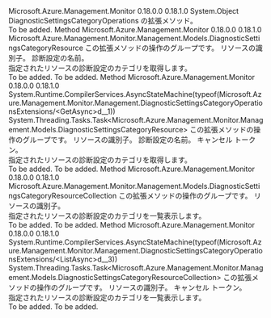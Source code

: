 <Type Name="DiagnosticSettingsCategoryOperationsExtensions" FullName="Microsoft.Azure.Management.Monitor.Management.DiagnosticSettingsCategoryOperationsExtensions">
  <TypeSignature Language="C#" Value="public static class DiagnosticSettingsCategoryOperationsExtensions" />
  <TypeSignature Language="ILAsm" Value=".class public auto ansi abstract sealed beforefieldinit DiagnosticSettingsCategoryOperationsExtensions extends System.Object" />
  <TypeSignature Language="DocId" Value="T:Microsoft.Azure.Management.Monitor.Management.DiagnosticSettingsCategoryOperationsExtensions" />
  <TypeSignature Language="VB.NET" Value="Public Module DiagnosticSettingsCategoryOperationsExtensions" />
  <TypeSignature Language="F#" Value="type DiagnosticSettingsCategoryOperationsExtensions = class" />
  <AssemblyInfo>
    <AssemblyName>Microsoft.Azure.Management.Monitor</AssemblyName>
    <AssemblyVersion>0.18.0.0</AssemblyVersion>
    <AssemblyVersion>0.18.1.0</AssemblyVersion>
  </AssemblyInfo>
  <Base>
    <BaseTypeName>System.Object</BaseTypeName>
  </Base>
  <Interfaces />
  <Docs>
    <summary>
            DiagnosticSettingsCategoryOperations の拡張メソッド。
            </summary>
    <remarks>To be added.</remarks>
  </Docs>
  <Members>
    <Member MemberName="Get">
      <MemberSignature Language="C#" Value="public static Microsoft.Azure.Management.Monitor.Management.Models.DiagnosticSettingsCategoryResource Get (this Microsoft.Azure.Management.Monitor.Management.IDiagnosticSettingsCategoryOperations operations, string resourceUri, string name);" />
      <MemberSignature Language="ILAsm" Value=".method public static hidebysig class Microsoft.Azure.Management.Monitor.Management.Models.DiagnosticSettingsCategoryResource Get(class Microsoft.Azure.Management.Monitor.Management.IDiagnosticSettingsCategoryOperations operations, string resourceUri, string name) cil managed" />
      <MemberSignature Language="DocId" Value="M:Microsoft.Azure.Management.Monitor.Management.DiagnosticSettingsCategoryOperationsExtensions.Get(Microsoft.Azure.Management.Monitor.Management.IDiagnosticSettingsCategoryOperations,System.String,System.String)" />
      <MemberSignature Language="VB.NET" Value="&lt;Extension()&gt;&#xA;Public Function Get (operations As IDiagnosticSettingsCategoryOperations, resourceUri As String, name As String) As DiagnosticSettingsCategoryResource" />
      <MemberSignature Language="F#" Value="static member Get : Microsoft.Azure.Management.Monitor.Management.IDiagnosticSettingsCategoryOperations * string * string -&gt; Microsoft.Azure.Management.Monitor.Management.Models.DiagnosticSettingsCategoryResource" Usage="Microsoft.Azure.Management.Monitor.Management.DiagnosticSettingsCategoryOperationsExtensions.Get (operations, resourceUri, name)" />
      <MemberType>Method</MemberType>
      <AssemblyInfo>
        <AssemblyName>Microsoft.Azure.Management.Monitor</AssemblyName>
        <AssemblyVersion>0.18.0.0</AssemblyVersion>
        <AssemblyVersion>0.18.1.0</AssemblyVersion>
      </AssemblyInfo>
      <ReturnValue>
        <ReturnType>Microsoft.Azure.Management.Monitor.Management.Models.DiagnosticSettingsCategoryResource</ReturnType>
      </ReturnValue>
      <Parameters>
        <Parameter Name="operations" Type="Microsoft.Azure.Management.Monitor.Management.IDiagnosticSettingsCategoryOperations" RefType="this" />
        <Parameter Name="resourceUri" Type="System.String" />
        <Parameter Name="name" Type="System.String" />
      </Parameters>
      <Docs>
        <param name="operations">
            この拡張メソッドの操作のグループです。
            </param>
        <param name="resourceUri">
            リソースの識別子。
            </param>
        <param name="name">
            診断設定の名前。
            </param>
        <summary>
            指定されたリソースの診断設定のカテゴリを取得します。
            </summary>
        <returns>To be added.</returns>
        <remarks>To be added.</remarks>
      </Docs>
    </Member>
    <Member MemberName="GetAsync">
      <MemberSignature Language="C#" Value="public static System.Threading.Tasks.Task&lt;Microsoft.Azure.Management.Monitor.Management.Models.DiagnosticSettingsCategoryResource&gt; GetAsync (this Microsoft.Azure.Management.Monitor.Management.IDiagnosticSettingsCategoryOperations operations, string resourceUri, string name, System.Threading.CancellationToken cancellationToken = null);" />
      <MemberSignature Language="ILAsm" Value=".method public static hidebysig class System.Threading.Tasks.Task`1&lt;class Microsoft.Azure.Management.Monitor.Management.Models.DiagnosticSettingsCategoryResource&gt; GetAsync(class Microsoft.Azure.Management.Monitor.Management.IDiagnosticSettingsCategoryOperations operations, string resourceUri, string name, valuetype System.Threading.CancellationToken cancellationToken) cil managed" />
      <MemberSignature Language="DocId" Value="M:Microsoft.Azure.Management.Monitor.Management.DiagnosticSettingsCategoryOperationsExtensions.GetAsync(Microsoft.Azure.Management.Monitor.Management.IDiagnosticSettingsCategoryOperations,System.String,System.String,System.Threading.CancellationToken)" />
      <MemberSignature Language="F#" Value="static member GetAsync : Microsoft.Azure.Management.Monitor.Management.IDiagnosticSettingsCategoryOperations * string * string * System.Threading.CancellationToken -&gt; System.Threading.Tasks.Task&lt;Microsoft.Azure.Management.Monitor.Management.Models.DiagnosticSettingsCategoryResource&gt;" Usage="Microsoft.Azure.Management.Monitor.Management.DiagnosticSettingsCategoryOperationsExtensions.GetAsync (operations, resourceUri, name, cancellationToken)" />
      <MemberType>Method</MemberType>
      <AssemblyInfo>
        <AssemblyName>Microsoft.Azure.Management.Monitor</AssemblyName>
        <AssemblyVersion>0.18.0.0</AssemblyVersion>
        <AssemblyVersion>0.18.1.0</AssemblyVersion>
      </AssemblyInfo>
      <Attributes>
        <Attribute>
          <AttributeName>System.Runtime.CompilerServices.AsyncStateMachine(typeof(Microsoft.Azure.Management.Monitor.Management.DiagnosticSettingsCategoryOperationsExtensions/&lt;GetAsync&gt;d__1))</AttributeName>
        </Attribute>
      </Attributes>
      <ReturnValue>
        <ReturnType>System.Threading.Tasks.Task&lt;Microsoft.Azure.Management.Monitor.Management.Models.DiagnosticSettingsCategoryResource&gt;</ReturnType>
      </ReturnValue>
      <Parameters>
        <Parameter Name="operations" Type="Microsoft.Azure.Management.Monitor.Management.IDiagnosticSettingsCategoryOperations" RefType="this" />
        <Parameter Name="resourceUri" Type="System.String" />
        <Parameter Name="name" Type="System.String" />
        <Parameter Name="cancellationToken" Type="System.Threading.CancellationToken" />
      </Parameters>
      <Docs>
        <param name="operations">
            この拡張メソッドの操作のグループです。
            </param>
        <param name="resourceUri">
            リソースの識別子。
            </param>
        <param name="name">
            診断設定の名前。
            </param>
        <param name="cancellationToken">
            キャンセル トークン。
            </param>
        <summary>
            指定されたリソースの診断設定のカテゴリを取得します。
            </summary>
        <returns>To be added.</returns>
        <remarks>To be added.</remarks>
      </Docs>
    </Member>
    <Member MemberName="List">
      <MemberSignature Language="C#" Value="public static Microsoft.Azure.Management.Monitor.Management.Models.DiagnosticSettingsCategoryResourceCollection List (this Microsoft.Azure.Management.Monitor.Management.IDiagnosticSettingsCategoryOperations operations, string resourceUri);" />
      <MemberSignature Language="ILAsm" Value=".method public static hidebysig class Microsoft.Azure.Management.Monitor.Management.Models.DiagnosticSettingsCategoryResourceCollection List(class Microsoft.Azure.Management.Monitor.Management.IDiagnosticSettingsCategoryOperations operations, string resourceUri) cil managed" />
      <MemberSignature Language="DocId" Value="M:Microsoft.Azure.Management.Monitor.Management.DiagnosticSettingsCategoryOperationsExtensions.List(Microsoft.Azure.Management.Monitor.Management.IDiagnosticSettingsCategoryOperations,System.String)" />
      <MemberSignature Language="VB.NET" Value="&lt;Extension()&gt;&#xA;Public Function List (operations As IDiagnosticSettingsCategoryOperations, resourceUri As String) As DiagnosticSettingsCategoryResourceCollection" />
      <MemberSignature Language="F#" Value="static member List : Microsoft.Azure.Management.Monitor.Management.IDiagnosticSettingsCategoryOperations * string -&gt; Microsoft.Azure.Management.Monitor.Management.Models.DiagnosticSettingsCategoryResourceCollection" Usage="Microsoft.Azure.Management.Monitor.Management.DiagnosticSettingsCategoryOperationsExtensions.List (operations, resourceUri)" />
      <MemberType>Method</MemberType>
      <AssemblyInfo>
        <AssemblyName>Microsoft.Azure.Management.Monitor</AssemblyName>
        <AssemblyVersion>0.18.0.0</AssemblyVersion>
        <AssemblyVersion>0.18.1.0</AssemblyVersion>
      </AssemblyInfo>
      <ReturnValue>
        <ReturnType>Microsoft.Azure.Management.Monitor.Management.Models.DiagnosticSettingsCategoryResourceCollection</ReturnType>
      </ReturnValue>
      <Parameters>
        <Parameter Name="operations" Type="Microsoft.Azure.Management.Monitor.Management.IDiagnosticSettingsCategoryOperations" RefType="this" />
        <Parameter Name="resourceUri" Type="System.String" />
      </Parameters>
      <Docs>
        <param name="operations">
            この拡張メソッドの操作のグループです。
            </param>
        <param name="resourceUri">
            リソースの識別子。
            </param>
        <summary>
            指定されたリソースの診断設定のカテゴリを一覧表示します。
            </summary>
        <returns>To be added.</returns>
        <remarks>To be added.</remarks>
      </Docs>
    </Member>
    <Member MemberName="ListAsync">
      <MemberSignature Language="C#" Value="public static System.Threading.Tasks.Task&lt;Microsoft.Azure.Management.Monitor.Management.Models.DiagnosticSettingsCategoryResourceCollection&gt; ListAsync (this Microsoft.Azure.Management.Monitor.Management.IDiagnosticSettingsCategoryOperations operations, string resourceUri, System.Threading.CancellationToken cancellationToken = null);" />
      <MemberSignature Language="ILAsm" Value=".method public static hidebysig class System.Threading.Tasks.Task`1&lt;class Microsoft.Azure.Management.Monitor.Management.Models.DiagnosticSettingsCategoryResourceCollection&gt; ListAsync(class Microsoft.Azure.Management.Monitor.Management.IDiagnosticSettingsCategoryOperations operations, string resourceUri, valuetype System.Threading.CancellationToken cancellationToken) cil managed" />
      <MemberSignature Language="DocId" Value="M:Microsoft.Azure.Management.Monitor.Management.DiagnosticSettingsCategoryOperationsExtensions.ListAsync(Microsoft.Azure.Management.Monitor.Management.IDiagnosticSettingsCategoryOperations,System.String,System.Threading.CancellationToken)" />
      <MemberSignature Language="F#" Value="static member ListAsync : Microsoft.Azure.Management.Monitor.Management.IDiagnosticSettingsCategoryOperations * string * System.Threading.CancellationToken -&gt; System.Threading.Tasks.Task&lt;Microsoft.Azure.Management.Monitor.Management.Models.DiagnosticSettingsCategoryResourceCollection&gt;" Usage="Microsoft.Azure.Management.Monitor.Management.DiagnosticSettingsCategoryOperationsExtensions.ListAsync (operations, resourceUri, cancellationToken)" />
      <MemberType>Method</MemberType>
      <AssemblyInfo>
        <AssemblyName>Microsoft.Azure.Management.Monitor</AssemblyName>
        <AssemblyVersion>0.18.0.0</AssemblyVersion>
        <AssemblyVersion>0.18.1.0</AssemblyVersion>
      </AssemblyInfo>
      <Attributes>
        <Attribute>
          <AttributeName>System.Runtime.CompilerServices.AsyncStateMachine(typeof(Microsoft.Azure.Management.Monitor.Management.DiagnosticSettingsCategoryOperationsExtensions/&lt;ListAsync&gt;d__3))</AttributeName>
        </Attribute>
      </Attributes>
      <ReturnValue>
        <ReturnType>System.Threading.Tasks.Task&lt;Microsoft.Azure.Management.Monitor.Management.Models.DiagnosticSettingsCategoryResourceCollection&gt;</ReturnType>
      </ReturnValue>
      <Parameters>
        <Parameter Name="operations" Type="Microsoft.Azure.Management.Monitor.Management.IDiagnosticSettingsCategoryOperations" RefType="this" />
        <Parameter Name="resourceUri" Type="System.String" />
        <Parameter Name="cancellationToken" Type="System.Threading.CancellationToken" />
      </Parameters>
      <Docs>
        <param name="operations">
            この拡張メソッドの操作のグループです。
            </param>
        <param name="resourceUri">
            リソースの識別子。
            </param>
        <param name="cancellationToken">
            キャンセル トークン。
            </param>
        <summary>
            指定されたリソースの診断設定のカテゴリを一覧表示します。
            </summary>
        <returns>To be added.</returns>
        <remarks>To be added.</remarks>
      </Docs>
    </Member>
  </Members>
</Type>
